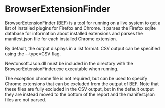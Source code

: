 # BrowserExtensionFinder

BrowserExtensionFinder (BEF) is a tool for running on a live system to get a list of installed plugins for Firefox and Chrome.  It parses the Firefox sqlite database for information about installed extensions and parses the manifest.json file for each installed Chrome extension.

By default, the output displays in a list format.  CSV output can be specified using the --type=CSV flag.

Newtonsoft.Json.dll must be included in the directory with the BrowserExtensionFinder.exe executable when running.

The exception.chrome file is not required, but can be used to specify Chrome extensions that can be excluded from the output of BEF.  Note that these files are fully excluded in the CSV output, but in the default output they are instead moved to the bottom of the report and the manifest.json files are not parsed. 
